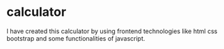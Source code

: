 # calculator
I have created this calculator by using frontend technologies like html css  bootstrap  and some functionalities of javascript.
